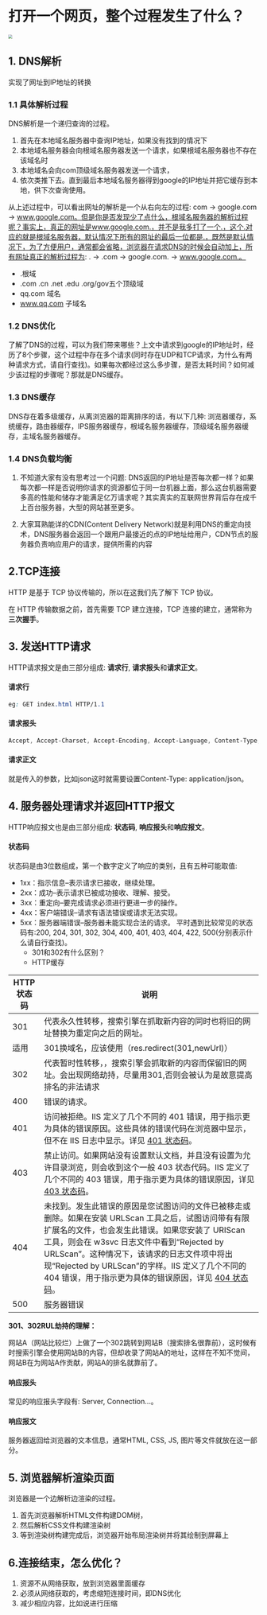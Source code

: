 # 打开一个网页，整个过程发生了什么？

<img src="https://my-blog-to-use.oss-cn-beijing.aliyuncs.com/2019-11/url输入到展示出来的过程.jpg" style="zoom:50%;" />



## 1. DNS解析

实现了网址到IP地址的转换

### 1.1 具体解析过程

DNS解析是一个递归查询的过程。

1. 首先在本地域名服务器中查询IP地址，如果没有找到的情况下
2. 本地域名服务器会向根域名服务器发送一个请求，如果根域名服务器也不存在该域名时
3. 本地域名会向com顶级域名服务器发送一个请求，
4. 依次类推下去。直到最后本地域名服务器得到google的IP地址并把它缓存到本地，供下次查询使用。

从上述过程中，可以看出网址的解析是一个从右向左的过程: com -> google.com -> www.google.com。但是你是否发现少了点什么，根域名服务器的解析过程呢？事实上，真正的网址是www.google.com.，并不是我多打了一个.，这个.对应的就是根域名服务器，默认情况下所有的网址的最后一位都是.，既然是默认情况下，为了方便用户，通常都会省略，浏览器在请求DNS的时候会自动加上，所有网址真正的解析过程为: . -> .com -> google.com. -> www.google.com.。

- .根域
- .com .cn .net .edu .org/gov五个顶级域
- qq.com  域名
- www.qq.com 子域名

### 1.2 DNS优化

了解了DNS的过程，可以为我们带来哪些？上文中请求到google的IP地址时，经历了8个步骤，这个过程中存在多个请求(同时存在UDP和TCP请求，为什么有两种请求方式，请自行查找)。如果每次都经过这么多步骤，是否太耗时间？如何减少该过程的步骤呢？那就是DNS缓存。

### 1.3 DNS缓存

DNS存在着多级缓存，从离浏览器的距离排序的话，有以下几种: 浏览器缓存，系统缓存，路由器缓存，IPS服务器缓存，根域名服务器缓存，顶级域名服务器缓存，主域名服务器缓存。

### 1.4 DNS负载均衡

1. 不知道大家有没有思考过一个问题: DNS返回的IP地址是否每次都一样？如果每次都一样是否说明你请求的资源都位于同一台机器上面，那么这台机器需要多高的性能和储存才能满足亿万请求呢？其实真实的互联网世界背后存在成千上百台服务器，大型的网站甚至更多。

2. 大家耳熟能详的CDN(Content Delivery Network)就是利用DNS的重定向技术，DNS服务器会返回一个跟用户最接近的点的IP地址给用户，CDN节点的服务器负责响应用户的请求，提供所需的内容

## 2.TCP连接

HTTP 是基于 TCP 协议传输的，所以在这我们先了解下 TCP 协议。

在 HTTP 传输数据之前，首先需要 TCP 建立连接，TCP 连接的建立，通常称为**三次握手**。

## 3. 发送HTTP请求

HTTP请求报文是由三部分组成: **请求行**, **请求报头**和**请求正文**。

#### 请求行

```css
eg: GET index.html HTTP/1.1
```

#### 请求报头

```css
Accept, Accept-Charset, Accept-Encoding, Accept-Language, Content-Type, Authorization, Cookie, User-Agent
```

#### 请求正文

就是传入的参数，比如json这时就需要设置Content-Type: application/json。



## 4. 服务器处理请求并返回HTTP报文

HTTP响应报文也是由三部分组成: **状态码**, **响应报头**和**响应报文**。

#### 状态码

状态码是由3位数组成，第一个数字定义了响应的类别，且有五种可能取值:

- 1xx：指示信息–表示请求已接收，继续处理。
- 2xx：成功–表示请求已被成功接收、理解、接受。
- 3xx：重定向–要完成请求必须进行更进一步的操作。
- 4xx：客户端错误–请求有语法错误或请求无法实现。
- 5xx：服务器端错误–服务器未能实现合法的请求。
  平时遇到比较常见的状态码有:200, 204, 301, 302, 304, 400, 401, 403, 404, 422, 500(分别表示什么请自行查找)。
  - 301和302有什么区别？
  - HTTP缓存

| HTTP 状态码 | 说明                                                         |
| ----------- | ------------------------------------------------------------ |
| 301         | 代表永久性转移，搜索引擎在抓取新内容的同时也将旧的网址替换为重定向之后的网址。 |
| 适用        | 301换域名，应该使用（res.redirect(301,newUrl)）              |
| 302         | 代表暂时性转移，，搜索引擎会抓取新的内容而保留旧的网址。会出现网络劫持，尽量用301,否则会被认为是故意提高排名的非法请求 |
| 400         | 错误的请求。                                                 |
| 401         | 访问被拒绝。IIS 定义了几个不同的 401 错误，用于指示更为具体的错误原因。这些具体的错误代码在浏览器中显示，但不在 IIS 日志中显示。详见 [401 状态码](https://cloud.tencent.com/document/product/302/19903#401)。 |
| 403         | 禁止访问。如果网站没有设置默认文档，并且没有设置为允许目录浏览，则会收到这个一般 403 状态代码。IIS 定义了几个不同的 403 错误，用于指示更为具体的错误原因，详见 [403 状态码](https://cloud.tencent.com/document/product/302/19903#403)。 |
| 404         | 未找到。发生此错误的原因是您试图访问的文件已被移走或删除。如果在安装 URLScan 工具之后，试图访问带有有限扩展名的文件，也会发生此错误。如果您安装了 URIScan 工具，则会在 w3svc 日志文件中看到“Rejected by URLScan”。这种情况下，该请求的日志文件项中将出现“Rejected by URLScan”的字样。IIS 定义了几个不同的 404 错误，用于指示更为具体的错误原因，详见 [404 状态码](https://cloud.tencent.com/document/product/302/19903#404)。 |
|500|服务器错误|
**301、302RUL劫持的理解：**

 网站A（网站比较烂）上做了一个302跳转到网站B（搜索排名很靠前），这时候有时搜索引擎会使用网站B的内容，但却收录了网站A的地址，这样在不知不觉间，网站B在为网站A作贡献，网站A的排名就靠前了。



#### 响应报头

常见的响应报头字段有: Server, Connection...。

#### 响应报文

服务器返回给浏览器的文本信息，通常HTML, CSS, JS, 图片等文件就放在这一部分。

## 5. 浏览器解析渲染页面

浏览器是一个边解析边渲染的过程。

1. 首先浏览器解析HTML文件构建DOM树，
2. 然后解析CSS文件构建渲染树
3. 等到渲染树构建完成后，浏览器开始布局渲染树并将其绘制到屏幕上

## 6.连接结束，怎么优化？

1. 资源不从网络获取，放到浏览器里面缓存
2. 必须从网络获取的，考虑缩短连接时间，即DNS优化
3. 减少相应内容，比如说进行压缩